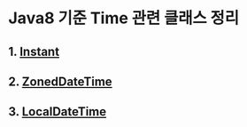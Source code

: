 # Java8 기준 Time 관련 클래스 정리

## 1. [Instant](https://www.daleseo.com/java8-instant/)

## 2. [ZonedDateTime](https://www.daleseo.com/java8-zoned-date-time/)

## 3. [LocalDateTime](https://www.daleseo.com/java8-local-date-time/)

